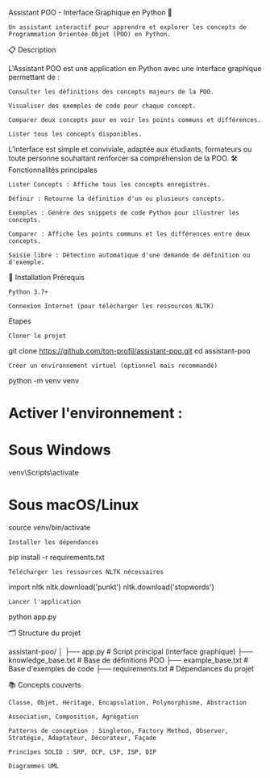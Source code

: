 Assistant POO - Interface Graphique en Python 🐍

  
    Un assistant interactif pour apprendre et explorer les concepts de Programmation Orientée Objet (POO) en Python.

📋 Description

L'Assistant POO est une application en Python avec une interface graphique permettant de :

    Consulter les définitions des concepts majeurs de la POO.

    Visualiser des exemples de code pour chaque concept.

    Comparer deux concepts pour en voir les points communs et différences.

    Lister tous les concepts disponibles.

L’interface est simple et conviviale, adaptée aux étudiants, formateurs ou toute personne souhaitant renforcer sa compréhension de la POO.
🛠️ Fonctionnalités principales

    Lister Concepts : Affiche tous les concepts enregistrés.

    Définir : Retourne la définition d'un ou plusieurs concepts.

    Exemples : Génère des snippets de code Python pour illustrer les concepts.

    Comparer : Affiche les points communs et les différences entre deux concepts.

    Saisie libre : Détection automatique d'une demande de définition ou d'exemple.

🚀 Installation
Prérequis

    Python 3.7+

    Connexion Internet (pour télécharger les ressources NLTK)

Étapes

    Cloner le projet

git clone https://github.com/ton-profil/assistant-poo.git
cd assistant-poo

    Créer un environnement virtuel (optionnel mais recommandé)

python -m venv venv
# Activer l'environnement :
# Sous Windows
venv\Scripts\activate
# Sous macOS/Linux
source venv/bin/activate

    Installer les dépendances

pip install -r requirements.txt

    Télécharger les ressources NLTK nécessaires

import nltk
nltk.download('punkt')
nltk.download('stopwords')

    Lancer l'application

python app.py

🗂️ Structure du projet

assistant-poo/
│
├── app.py               # Script principal (interface graphique)
├── knowledge_base.txt   # Base de définitions POO
├── example_base.txt     # Base d'exemples de code
├── requirements.txt     # Dépendances du projet

📚 Concepts couverts

    Classe, Objet, Héritage, Encapsulation, Polymorphisme, Abstraction

    Association, Composition, Agrégation

    Patterns de conception : Singleton, Factory Method, Observer, Stratégie, Adaptateur, Décorateur, Façade

    Principes SOLID : SRP, OCP, LSP, ISP, DIP

    Diagrammes UML

